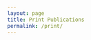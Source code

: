 ```yaml
---
layout: page
title: Print Publications
permalink: /print/
---
```



[jekyll-organization]: https://github.com/jekyll
